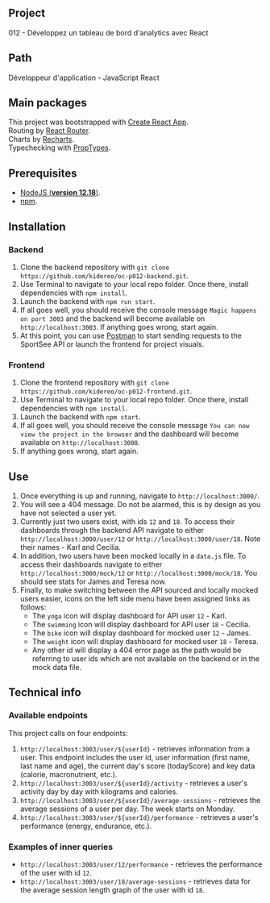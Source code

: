 ## Project
012 - Développez un tableau de bord d'analytics avec React

## Path 
Développeur d'application - JavaScript React

## Main packages
This project was bootstrapped with [Create React App](https://github.com/facebook/create-react-app).\
Routing by [React Router](https://reactrouter.com/en/main).\
Charts by [Recharts](https://recharts.org/en-US/).\
Typechecking with [PropTypes](https://reactjs.org/docs/typechecking-with-proptypes.html).

## Prerequisites
- [NodeJS (**version 12.18**)](https://nodejs.org/en/).
- [npm](https://www.npmjs.com/).

## Installation
### Backend
1. Clone the backend repository with
`git clone https://github.com/kidereo/oc-p012-backend.git`.
2. Use Terminal to navigate to your local repo folder. Once there, install dependencies with `npm install`.
3. Launch the backend with `npm run start`.
4. If all goes well, you should receive the console message `Magic happens on port 3003` and the backend will become available on `http://localhost:3003`. If anything goes wrong, start again.
5. At this point, you can use [Postman](https://www.postman.com/) to start sending requests to the SportSee API or launch the frontend for project visuals.

### Frontend
1. Clone the frontend repository with `git clone https://github.com/kidereo/oc-p012-frontend.git`.
2. Use Terminal to navigate to your local repo folder. Once there, install dependencies with `npm install`.
3. Launch the backend with `npm start`.
4. If all goes well, you should receive the console message `You can now view the project in the browser` and the dashboard will become available on `http://localhost:3000`. 
5. If anything goes wrong, start again.

## Use
1. Once everything is up and running, navigate to `http://localhost:3000/`.
2. You will see a 404 message. Do not be alarmed, this is by design as you have not selected a user yet.
3. Currently just two users exist, with ids `12` and `18`. To access their dashboards through the backend API navigate to either `http://localhost:3000/user/12` or `http://localhost:3000/user/18`. Note their names - Karl and Cecilia.
4. In addition, two users have been mocked locally in a `data.js` file. To access their dashboards navigate to either `http://localhost:3000/mock/12` or `http://localhost:3000/mock/18`. You should see stats for James and Teresa now.
5. Finally, to make switching between the API sourced and locally mocked users easier, icons on the left side menu have been assigned links as follows:
    - The `yoga` icon will display dashboard for API user `12` - Karl. 
    - The `swimming` icon will display dashboard for API user `18` - Cecilia.
    - The `bike` icon will display dashboard for mocked user `12` - James.
    - The `weight` icon will display dashboard for mocked user `18` - Teresa.
    - Any other id will display a 404 error page as the path would be referring to user ids which are not available on the backend or in the mock data file.

## Technical info
### Available endpoints
This project calls on four endpoints:
1. `http://localhost:3003/user/${userId}` - retrieves information from a user. This endpoint includes the user id, user information (first name, last name and age), the current day's score (todayScore) and key data (calorie, macronutrient, etc.).
2. `http://localhost:3003/user/${userId}/activity` - retrieves a user's activity day by day with kilograms and calories.
3. `http://localhost:3003/user/${userId}/average-sessions` - retrieves the average sessions of a user per day. The week starts on Monday.
4. `http://localhost:3003/user/${userId}/performance` - retrieves a user's performance (energy, endurance, etc.).

### Examples of inner queries
- `http://localhost:3003/user/12/performance` - retrieves the performance of the user with id `12`.
- `http://localhost:3003/user/18/average-sessions` - retrieves data for the average session length graph of the user with id `18`.
